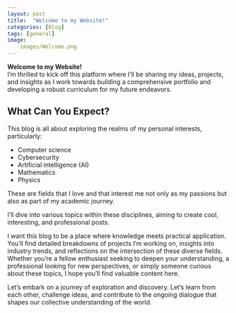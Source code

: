 ```yaml
---
layout: post
title:  "Welcome to my Website!"
categories: [Blog]
tags: [general]
image:
    images/Welcome.png
---
```


**Welcome to my Website!**  
I’m thrilled to kick off this platform where I’ll be sharing my ideas, projects, and insights as I work towards building a comprehensive portfolio and developing a robust curriculum for my future endeavors.

## What Can You Expect?
This blog is all about exploring the realms of my personal interests, particularly:

* Computer science
* Cybersecurity
* Artificial intelligence (AI)
* Mathematics
* Physics

These are fields that I love and that interest me not only as my passions but also as part of my academic journey.

I’ll dive into various topics within these disciplines, aiming to create cool, interesting, and professional posts.

I want this blog to be a place where knowledge meets practical application. You’ll find detailed breakdowns of projects I’m working on, insights into industry trends, and reflections on the intersection of these diverse fields. Whether you’re a fellow enthusiast seeking to deepen your understanding, a professional looking for new perspectives, or simply someone curious about these topics, I hope you’ll find valuable content here.

Let’s embark on a journey of exploration and discovery. Let’s learn from each other, challenge ideas, and contribute to the ongoing dialogue that shapes our collective understanding of the world.